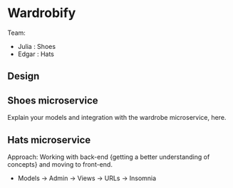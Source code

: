 # Wardrobify

Team:

- Julia : Shoes
- Edgar : Hats

## Design

## Shoes microservice

Explain your models and integration with the wardrobe
microservice, here.

## Hats microservice

Approach: Working with back-end {getting a better understanding of concepts} and moving to front-end. 
- Models -> Admin -> Views -> URLs -> Insomnia
